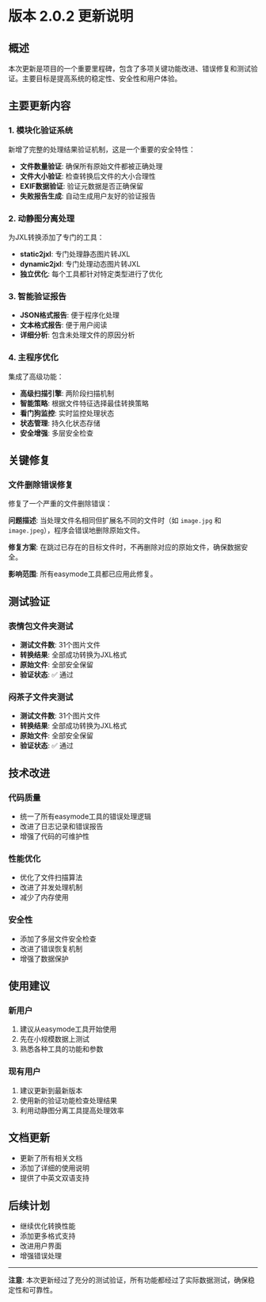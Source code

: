 # 版本 2.0.2 更新说明

## 概述

本次更新是项目的一个重要里程碑，包含了多项关键功能改进、错误修复和测试验证。主要目标是提高系统的稳定性、安全性和用户体验。

## 主要更新内容

### 1. 模块化验证系统

新增了完整的处理结果验证机制，这是一个重要的安全特性：

- **文件数量验证**: 确保所有原始文件都被正确处理
- **文件大小验证**: 检查转换后文件的大小合理性
- **EXIF数据验证**: 验证元数据是否正确保留
- **失败报告生成**: 自动生成用户友好的验证报告

### 2. 动静图分离处理

为JXL转换添加了专门的工具：

- **static2jxl**: 专门处理静态图片转JXL
- **dynamic2jxl**: 专门处理动态图片转JXL
- **独立优化**: 每个工具都针对特定类型进行了优化

### 3. 智能验证报告

- **JSON格式报告**: 便于程序化处理
- **文本格式报告**: 便于用户阅读
- **详细分析**: 包含未处理文件的原因分析

### 4. 主程序优化

集成了高级功能：

- **高级扫描引擎**: 两阶段扫描机制
- **智能策略**: 根据文件特征选择最佳转换策略
- **看门狗监控**: 实时监控处理状态
- **状态管理**: 持久化状态存储
- **安全增强**: 多层安全检查

## 关键修复

### 文件删除错误修复

修复了一个严重的文件删除错误：

**问题描述**: 当处理文件名相同但扩展名不同的文件时（如 `image.jpg` 和 `image.jpeg`），程序会错误地删除原始文件。

**修复方案**: 在跳过已存在的目标文件时，不再删除对应的原始文件，确保数据安全。

**影响范围**: 所有easymode工具都已应用此修复。

## 测试验证

### 表情包文件夹测试
- **测试文件数**: 31个图片文件
- **转换结果**: 全部成功转换为JXL格式
- **原始文件**: 全部安全保留
- **验证状态**: ✅ 通过

### 闷茶子文件夹测试
- **测试文件数**: 31个图片文件
- **转换结果**: 全部成功转换为JXL格式
- **原始文件**: 全部安全保留
- **验证状态**: ✅ 通过

## 技术改进

### 代码质量
- 统一了所有easymode工具的错误处理逻辑
- 改进了日志记录和错误报告
- 增强了代码的可维护性

### 性能优化
- 优化了文件扫描算法
- 改进了并发处理机制
- 减少了内存使用

### 安全性
- 添加了多层文件安全检查
- 改进了错误恢复机制
- 增强了数据保护

## 使用建议

### 新用户
1. 建议从easymode工具开始使用
2. 先在小规模数据上测试
3. 熟悉各种工具的功能和参数

### 现有用户
1. 建议更新到最新版本
2. 使用新的验证功能检查处理结果
3. 利用动静图分离工具提高处理效率

## 文档更新

- 更新了所有相关文档
- 添加了详细的使用说明
- 提供了中英文双语支持

## 后续计划

- 继续优化转换性能
- 添加更多格式支持
- 改进用户界面
- 增强错误处理

---

**注意**: 本次更新经过了充分的测试验证，所有功能都经过了实际数据测试，确保稳定性和可靠性。
